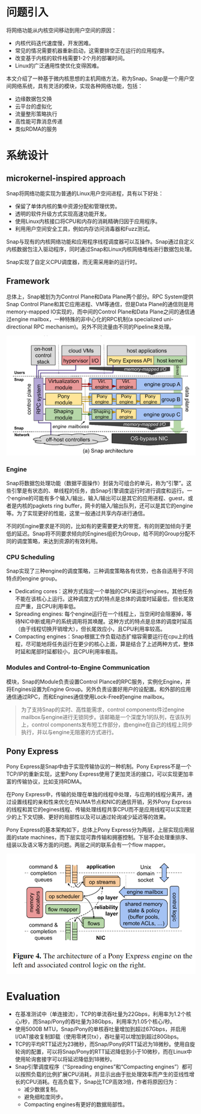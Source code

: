
# 问题引入

将网络功能从内核空间移动到用户空间的原因：
-  内核代码迭代速度慢，开发困难。
- 常见的情况需要机器重新启动，这需要排空正在运行的应用程序。
- 改变基于内核的软件栈需要1-2个月的部署时间。
- Linux的广泛通用性使优化变得困难。

本文介绍了一种基于微内核思想的主机网络方法，称为Snap。Snap是一个用户空间网络系统，具有灵活的模块，实现各种网络功能，包括：
- 边缘数据包交换
- 云平台的虚拟化
- 流量整形策略执行
- 高性能可靠消息传递
- 类似RDMA的服务

# 系统设计

## microkernel-inspired approach

Snap将网络功能实现为普通的Linux用户空间进程，具有以下好处：
- 保留了单体内核的集中资源分配和管理优势。
- 透明的软件升级方式实现高速功能开发。
- 使用Linux内核接口将CPU和内存的消耗精确归因于应用程序。
- 利用用户空间安全工具，例如内存访问消毒器和Fuzz测试。

Snap与现有的内核网络功能和应用程序线程调度器可以互操作。Snap通过自定义内核数据包注入驱动程序，同时通过Snap和Linux内核网络堆栈进行数据包处理。

Snap实现了自定义CPU调度器，而无需采用新的运行时。


## Framework

总体上，Snap被划为为Control Plane和Data Plane两个部分。RPC System提供Snap Control Plane和其它应用进程、VM等通信，但是Data Plane的通信则是用memory-mapped IO实现的，而中间的Control Plane和Data Plane之间的通信通过engine mailbox，一种特殊的非中心化的RPC机制(a specialized uni- directional RPC mechanism)。另外不同流量由不同的Pipeline来处理。

![](../image/snap_framework.png)

### Engine

Snap将数据包处理功能（数据平面操作）封装为可组合的单元，称为“引擎”。这些引擎是有状态的、单线程的任务，由Snap引擎调度运行时进行调度和运行。一个engine的可能有多个输入/输出，输入/输出可以是其它的应用进程、guest，或者是内核的pagkets ring buffer，网卡的输入/输出队列，还可以是其它的engine等。为了实现更好的性能，这里一般通过共享内存进行通信。

不同的Engine要求是不同的，比如有的更需要更大的带宽，有的则更加倾向于更低的延迟。Snap将不同要求倾向的Engines组织为Group，给不同的Group分配不同的调度策略，来达到资源的有效利用。

### CPU Scheduling

Snap实现了三种engine的调度策略，三种调度策略各有优势，也各自适用于不同特点的engine group。
- Dedicating cores：这种方式指定一个单独的CPU来运行engines，其他任务不能在该核心上运行。这种调度方式的特点是总体的调度时延最低，但长尾效应严重，且CPU利用率低。
- Spreading engines: 每个engine运行在一个线程上，当空闲时会阻塞掉，等待NIC中断或用户的系统调用将其唤醒。这种方式的特点是总体的调度时延高（由于线程切换开销增大），但长尾效应小，且CPU利用率较高。
- Compacting engines：Snap根据工作负载动态扩缩容需要运行在cpu上的线程，尽可能地将任务运行在更少的核心上面，算是结合了上述两种方式，整体时延和尾部时延都较小，且CPU利用率极高。

### Modules and Control-to-Engine Communication

模块，Snap的Module负责设置Control Plance的RPC服务，实例化Engine，并将Engines设置为Engine Group。另外负责设置好用户的设配置。和外部的应用通信通过RPC，而和Engines通信使用Lock-Free的engine mailbox。

> 为了支持Snap的实时、高性能需求，control components件过engine mailbox与engine进行无锁同步。该邮箱是一个深度为1的队列，在该队列上，control components发布短工作部分，由engine在自己的线程上同步执行，并以与engine无阻塞的方式进行。


## Pony Express

Pony Express是Snap中由于实现传输协议的一种机制。Pony Express不是一个TCP/IP的重新实现，这里Pony Express使用了更加灵活的接口，可以实现更加丰富的传输协议，比如支持RDMA。

在Pony Express中，传输的处理在单独的线程中处理，与应用的线程分离开。通过设置线程的亲和性来优化在NUMA节点和NIC的通信开销，另外Pony Express的线程和其它的egines线程、传输处理线程共享CPU而不是应用线程可以实现更少的上下文切换、更好的局部性以及可以通过轮询减少延迟等的效果。


Pony Express的基本架构如下，总体上Pony Express分为两层，上层实现应用层面的state machines，而下层实现可靠传输和拥塞控制。下层不会处理重排序、组装以及语义等方面的问题。两层之间的联系会有一个flow mapper。

![](../image/Pony_Express.png)


# Evaluation

- 在基准测试中（单连接流），TCP的单流吞吐量为22Gbps，利用率为1.2个核心/秒，而Snap/Pony的吞吐量为38Gbps，利用率为1.05个核心/秒。
- 使用5000B MTU，Snap/Pony的单核吞吐量增加到超过67Gbps，并启用I/OAT接收复制卸载（使用零拷贝tx），吞吐量可以增加到超过80Gbps。
- TCP的平均RTT延迟为23微秒，而Snap/Pony的RTT延迟为18微秒。使用自旋轮询的配置，可以将Snap/Pony的RTT延迟降低到小于10微秒，而在Linux中使用轮询套接字可以将延迟降低到18微秒。
- Snap引擎调度程序（“Spreading engines”和“Compacting engines”）都可以按照负载的比例扩展CPU消耗，并显示出由于批处理效率而产生的亚线性增长的CPU消耗。在高负载下，Snap比TCP高效3倍，作者将原因归为：
	- 减少数据复制。
	- 避免细粒度同步。
	- Compacting engines有更好的数据局部性。

